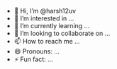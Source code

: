 - 👋 Hi, I’m @harsh12uv
- 👀 I’m interested in ...
- 🌱 I’m currently learning ...
- 💞️ I’m looking to collaborate on ...
- 📫 How to reach me ...
- 😄 Pronouns: ...
- ⚡ Fun fact: ...

<!---
harsh12uv/harsh12uv is a ✨ special ✨ repository because its `README.md` (this file) appears on your GitHub profile.
You can click the Preview link to take a look at your changes.
--->
